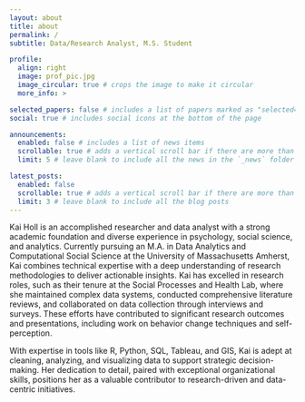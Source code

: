 ```yaml
---
layout: about
title: about
permalink: /
subtitle: Data/Research Analyst, M.S. Student

profile:
  align: right
  image: prof_pic.jpg
  image_circular: true # crops the image to make it circular
  more_info: >

selected_papers: false # includes a list of papers marked as "selected={true}"
social: true # includes social icons at the bottom of the page

announcements:
  enabled: false # includes a list of news items
  scrollable: true # adds a vertical scroll bar if there are more than 3 news items
  limit: 5 # leave blank to include all the news in the `_news` folder

latest_posts:
  enabled: false
  scrollable: true # adds a vertical scroll bar if there are more than 3 new posts items
  limit: 3 # leave blank to include all the blog posts
---
```


Kai Holl is an accomplished researcher and data analyst with a strong academic foundation and diverse experience in psychology, social science, and analytics. Currently pursuing an M.A. in Data Analytics and Computational Social Science at the University of Massachusetts Amherst, Kai combines technical expertise with a deep understanding of research methodologies to deliver actionable insights.  Kai has excelled in research roles, such as their tenure at the Social Processes and Health Lab, where she maintained complex data systems, conducted comprehensive literature reviews, and collaborated on data collection through interviews and surveys. These efforts have contributed to significant research outcomes and presentations, including work on behavior change techniques and self-perception.    

With expertise in tools like R, Python, SQL, Tableau, and GIS, Kai is adept at cleaning, analyzing, and visualizing data to support strategic decision-making. Her dedication to detail, paired with exceptional organizational skills, positions her as a valuable contributor to research-driven and data-centric initiatives.

